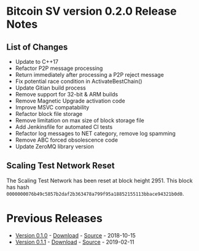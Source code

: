 # Bitcoin SV version 0.2.0 Release Notes

## List of Changes
* Update to C++17
* Refactor P2P message processing
* Return immediately after processing a P2P reject message
* Fix potential race condition in ActivateBestChain()
* Update Gitian build process
* Remove support for 32-bit & ARM builds
* Remove Magnetic Upgrade activation code
* Improve MSVC compatability
* Refactor block file storage
* Remove limitation on max size of block storage file
* Add Jenkinsfile for automated CI tests
* Refactor log messages to NET category, remove log spamming
* Remove ABC forced obsolescence code
* Update ZeroMQ library version

## Scaling Test Network Reset
The Scaling Test Network has been reset at block height 2951. This block has hash 
`0000000076b49c5857b2daf2b363478a799f95a18852155113bbace94321b0d0`.

# Previous Releases
* [Version 0.1.0](release-notes-v0.1.0.md) - [Download](https://download.bitcoinsv.io/bitcoinsv/0.1.0/) - [Source](https://github.com/bitcoin-sv/bitcoin-sv/tree/v0.1.0) - 2018-10-15
* [Version 0.1.1](release-notes-v0.1.1.md) - [Download](https://download.bitcoinsv.io/bitcoinsv/0.1.1/) - [Source](https://github.com/bitcoin-sv/bitcoin-sv/tree/v0.1.1) - 2019-02-11
